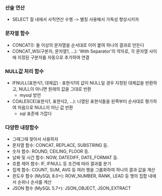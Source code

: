 ### 산술 연산
- SELECT 절 내에서 사칙연산 수행 -> 별칭 사용해서 가독성 향상시키자

### 문자열 함수
- CONCAT(): 둘 이상의 문자열을 순서대로 이어 붙여 하나의 결과로 만든다
- CONCAT_WS(구분자, 문자열1, ...): 'With Separator'의 약자로, 각 문자열 사이에 지정된 구분자를 자동으로 추가하여 연결

### NULL값 처리 함수
- IFNULL(표현식1, 대체값) : 표현식1의 값이 NULL일 경우 지정된 대체값을 반환하고, NULL이 아니면 원래의 값을 그대로 반환
  - mysql 방언
- COALESCE(표현식1, 표현식2, ...): 나열된 표현식들을 왼쪽부터 순서대로 평가하여 처음으로 NULL이 아닌 값 반환
  - sql 표준에 가깝다

### 다양한 내장함수
- 그때그때 찾아서 사용하자
- 문자열 함수: CONCAT, REPLACE, SUBSTRING 등. 
- 숫자 함수: ROUND, CEILING, FLOOR 등. 
- 날짜 및 시간 함수: NOW, DATEDIFF, DATE_FORMAT 등. 
- 흐름 제어 함수: IF, IFNULL 등 조건에 따라 결과를 분기
- 집계 함수: COUNT, SUM, AVG 등 여러 행을 그룹화하여 하나의 결과 값을 계산
- 윈도우 함수 (MySQL 8.0+): ROW_NUMBER, RANK, LEAD 등 행의 집합 내에서 순위나 순서를 계산
- JSON 함수 (MySQL 5.7+): JSON_OBJECT, JSON_EXTRACT 